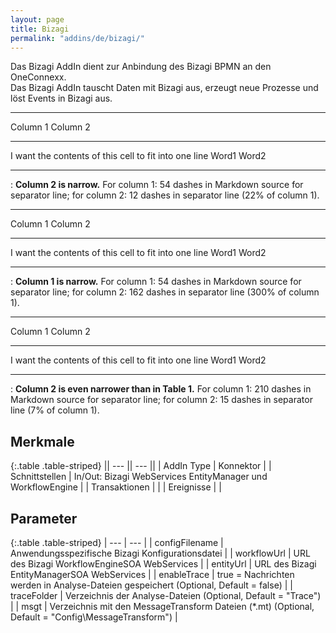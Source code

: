```yaml
---
layout: page
title: Bizagi
permalink: "addins/de/bizagi/"
---
```


Das Bizagi AddIn dient zur Anbindung des Bizagi BPMN an den OneConnexx.<br />Das Bizagi AddIn tauscht Daten mit Bizagi aus, erzeugt neue Prozesse und löst Events in Bizagi aus.


--------------------------------------------------------------------
Column 1                                                Column 2
------------------------------------------------------  ------------
I want the contents of this cell to fit into one line   Word1 Word2

------------------------------------------------------  ------------

: **Column 2 is narrow.** For column 1: 54 dashes in Markdown source 
for separator line; for column 2: 12 dashes in separator line (22% of column 1).


--------------------------------------------------------------------------------------------------------------------------------------------------------------------------------------------------------------------------
Column 1                                                Column 2
------------------------------------------------------  ------------------------------------------------------------------------------------------------------------------------------------------------------------------
I want the contents of this cell to fit into one line   Word1 Word2

------------------------------------------------------  ------------------------------------------------------------------------------------------------------------------------------------------------------------------

: **Column 1 is narrow.** For column 1: 54 dashes in Markdown source for
separator line; for column 2: 162 dashes in separator line (300% of column 1).


-----------------------------------------------------------------------------------------------------------------------------------------------------------------------------------------------------------------------------------
Column 1                                                                                                                                                                                                            Column 2
------------------------------------------------------------------------------------------------------------------------------------------------------------------------------------------------------------------  ---------------
I want the contents of this cell to fit into one line                                                                                                                                                               Word1 Word2

------------------------------------------------------------------------------------------------------------------------------------------------------------------------------------------------------------------  ---------------

: **Column 2 is even narrower than in Table 1.** For column 1: 210 dashes 
in Markdown source for separator line; for column 2: 15 dashes in separator 
line (7% of column 1).



## Merkmale

{:.table .table-striped}
|| --- || --- ||
| AddIn Type | Konnektor |
| Schnittstellen | In/Out: Bizagi WebServices EntityManager und WorkflowEngine |
| Transaktionen |  |
| Ereignisse |  |

## Parameter

{:.table .table-striped}
| --- | --- |
| configFilename | Anwendungsspezifische Bizagi Konfigurationsdatei |
| workflowUrl | URL des Bizagi WorkflowEngineSOA WebServices |
| entityUrl | URL des Bizagi EntityManagerSOA WebServices |
| enableTrace | true = Nachrichten werden in Analyse-Dateien gespeichert (Optional, Default = false) |
| traceFolder | Verzeichnis der Analyse-Dateien (Optional, Default = "Trace") |
| msgt | Verzeichnis mit den MessageTransform Dateien (*.mt) (Optional, Default = "Config\\MessageTransform") |


<!-- 
## Anwendungsbeispiele 

ToDo
-->
